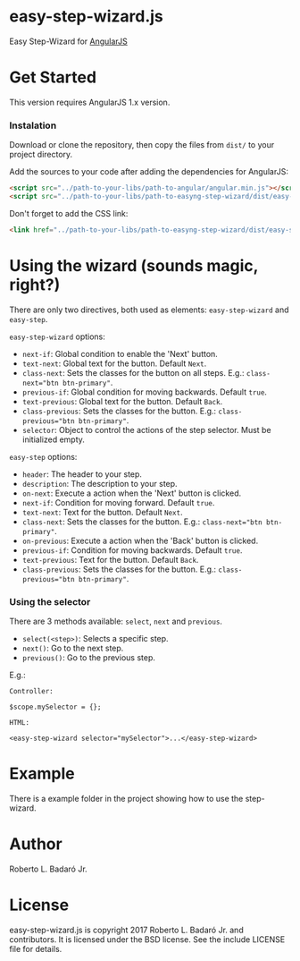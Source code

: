 # easy-step-wizard.js

Easy Step-Wizard for [AngularJS](https://angularjs.org/)

# Get Started

This version requires AngularJS 1.x version.

### Instalation

Download or clone the repository, then copy the files from `dist/` to your project directory.

Add the sources to your code after adding the dependencies for AngularJS:

```html
<script src="../path-to-your-libs/path-to-angular/angular.min.js"></script>
<script src="../path-to-your-libs/path-to-easyng-step-wizard/dist/easy-step-wizard.min.js"></script>
```

Don't forget to add the CSS link:

```html
<link href="../path-to-your-libs/path-to-easyng-step-wizard/dist/easy-step-wizard.css" rel="stylesheet">
```

# Using the wizard (sounds magic, right?)

There are only two directives, both used as elements: `easy-step-wizard` and `easy-step`.

`easy-step-wizard` options:
- `next-if`: Global condition to enable the 'Next' button.
- `text-next`: Global text for the button. Default `Next`.
- `class-next`: Sets the classes for the button on all steps. E.g.: ``` class-next="btn btn-primary" ```.
- `previous-if`: Global condition for moving backwards. Default `true`.
- `text-previous`: Global text for the button. Default `Back`.
- `class-previous`: Sets the classes for the button. E.g.:  ``` class-previous="btn btn-primary" ```.
- `selector`: Object to control the actions of the step selector. Must be initialized empty. 

`easy-step` options:
- `header`: The header to your step.
- `description`: The description to your step.
- `on-next`: Execute a action when the 'Next' button is clicked.
- `next-if`: Condition for moving forward. Default `true`.
- `text-next`: Text for the button. Default `Next`.
- `class-next`: Sets the classes for the button. E.g.: ``` class-next="btn btn-primary" ```.
- `on-previous`: Execute a action when the 'Back' button is clicked.
- `previous-if`: Condition for moving backwards. Default `true`.
- `text-previous`: Text for the button. Default `Back`.
- `class-previous`: Sets the classes for the button. E.g.: ``` class-previous="btn btn-primary" ```.

### Using the selector

There are 3 methods available: `select`, `next` and `previous`.
- `select(<step>)`: Selects a specific step.
- `next()`: Go to the next step.
- `previous()`: Go to the previous step.

E.g.:

	Controller:

	$scope.mySelector = {};

	HTML:

	<easy-step-wizard selector="mySelector">...</easy-step-wizard>

# Example

There is a example folder in the project showing how to use the step-wizard.

# Author

Roberto L. Badaró Jr.

# License

easy-step-wizard.js is copyright 2017 Roberto L. Badaró Jr. and contributors.
It is licensed under the BSD license. See the include LICENSE file for details.
